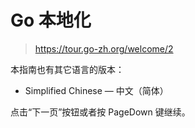 

Go 本地化
======
> https://tour.go-zh.org/welcome/2

本指南也有其它语言的版本：
* Simplified Chinese — 中文（简体）

点击“下一页”按钮或者按 PageDown 键继续。


